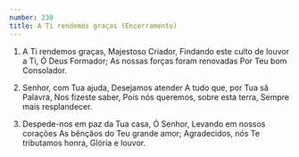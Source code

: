 ```yaml
---
number: 230
title: A Ti rendemos graças (Encerramento)
---
```


1. A Ti rendemos graças,
  Majestoso Criador,
  Findando este culto de louvor a Ti,
  Ó Deus Formador;
  As nossas forças foram renovadas
  Por Teu bom Consolador.

2. Senhor, com Tua ajuda,
  Desejamos atender
  A tudo que, por Tua sã Palavra,
  Nos fizeste saber,
  Pois nós queremos, sobre esta terra,
  Sempre mais resplandecer.

3. Despede-nos em paz da Tua casa,
  Ó Senhor,
  Levando em nossos corações
  As bênçãos do Teu grande amor;
  Agradecidos, nós Te tributamos honra,
  Glória e louvor.
